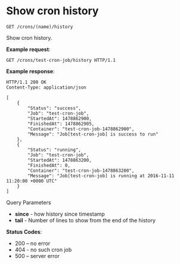 # Show cron history

`GET /crons/(name)/history`

Show cron history.

**Example request**:

```
GET /crons/test-cron-job/history HTTP/1.1
```

**Example response**:

```
HTTP/1.1 200 OK
Content-Type: application/json

[
    {
        "Status": "success",
        "Job": "test-cron-job",
        "StartedAt": 1478862900,
        "FinishedAt": 1478862905,
        "Container": "test-cron-job-1478862900",
        "Message": "Job[test-cron-job] is success to run"
    },
    {
        "Status": "running",
        "Job": "test-cron-job",
        "StartedAt": 1478863200,
        "FinishedAt": 0,
        "Container": "test-cron-job-1478863200",
        "Message": "Job[test-cron-job] is running at 2016-11-11 11:20:00 +0000 UTC"
    }
]
```

Query Parameters

- **since** - how history since timestamp
- **tail** - Number of lines to show from the end of the history

**Status Codes**:

* 200 – no error
* 404 - no such cron job
* 500 – server error
